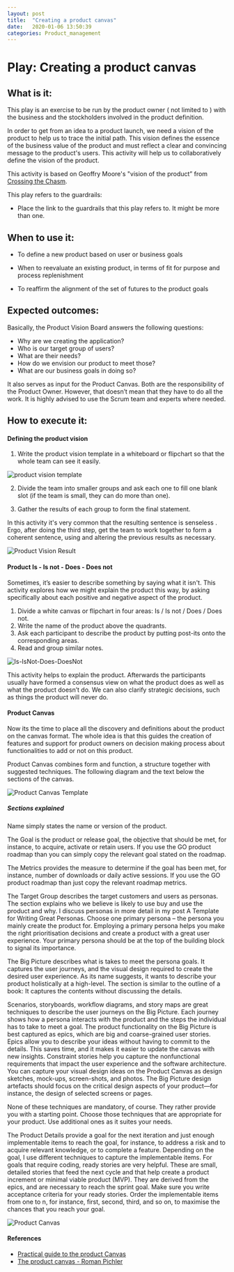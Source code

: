 ```yaml
---
layout: post
title:  "Creating a product canvas"
date:   2020-01-06 13:50:39
categories: Product_management
---
```


# Play: Creating a product canvas

## What is it:

This play is an exercise to be run by the product owner ( not limited to ) with the business and the stockholders involved in the product definition.

In order to get from an idea to a product launch, we need a vision of the product to help us to trace the initial path. This vision defines the essence of the business value of the product and must reflect a clear and convincing message to the product's users. This activity will help us to collaboratively define the vision of the product.

This activity is based on Geoffry Moore's "vision of the product” from [Crossing the Chasm](https://www.amazon.com/gp/product/0062292986?ie=UTF8&tag=martinfowlerc-20&linkCode=as2&camp=1789&creative=9325&creativeASIN=0062292986).

This play refers to the guardrails:

-   Place the link to the guardrails that this play refers to. It might be more than one.


## When to use it:

- To define a new product based on user or business goals

- When to reevaluate an existing product, in terms of fit for purpose and process replenishment

- To reaffirm the alignment of the set of futures to the product goals


## Expected outcomes:

Basically, the Product Vision Board answers the following questions:

* Why are we creating the application?
* Who is our target group of users?
* What are their needs?
* How do we envision our product to meet those?
* What are our business goals in doing so?

It also serves as input for the Product Canvas. Both are the responsibility of the Product Owner. However, that doesn’t mean that they have to do all the work. It is highly advised to use the Scrum team and experts where needed.

## How to execute it:



#### Defining the product vision

1. Write the product vision template in a whiteboard or flipchart so that the whole team can see it easily.

![product vision template](./images/product%20vision%20template.png)

2. Divide the team into smaller groups and ask each one to fill one blank slot (if the team is small, they can do more than one).

3. Gather the results of each group to form the final statement.

In this activity it's very common that the resulting sentence is senseless . Ergo, after doing the third step, get the team to work together to form a coherent sentence, using and altering the previous results as necessary.

![Product Vision Result](./images/Product%20Vision%20result.png)

#### Product Is - Is not - Does - Does not

Sometimes, it’s easier to describe something by saying what it isn't. This activity explores how we might explain the product this way, by asking specifically about each positive and negative aspect of the product.

1. Divide a white canvas or flipchart in four areas: Is / Is not / Does / Does not.
2. Write the name of the product above the quadrants.
3. Ask each participant to describe the product by putting post-its onto the corresponding areas.
4. Read and group similar notes.

![Is-IsNot-Does-DoesNot](./images/Is-isnot.png)

This activity helps to explain the product. Afterwards the participants usually have formed a consensus view on what the product does as well as what the product doesn’t do. We can also clarify strategic decisions, such as things the product will never do.

#### Product Canvas

Now its the time to place all the discovery and definitions about the product on the canvas format. The whole idea is that this guides the creation of features and support for product owners on decision making process about functionalities to add or not on this product.

Product Canvas combines form and function, a structure together with suggested techniques. The following diagram and the text below the sections of the canvas.

![Product Canvas Template](./images/Product_Canvas_Template.png)

##### Sections explained

Name simply states the name or version of the product.

The Goal is the product or release goal, the objective that should be met, for instance, to acquire, activate or retain users. If you use the GO product roadmap than you can simply copy the relevant goal stated on the roadmap.

The Metrics provides the measure to determine if the goal has been met, for instance, number of downloads or daily active sessions. If you use the GO product roadmap than just copy the relevant roadmap metrics.

The Target Group describes the target customers and users as personas. The section explains who we believe is likely to use buy and use the product and why. I discuss personas in more detail in my post A Template for Writing Great Personas. Choose one primary persona – the persona you mainly create the product for. Employing a primary persona helps you make the right prioritisation decisions and create a product with a great user experience. Your primary persona should be at the top of the building block to signal its importance.

The Big Picture describes what is takes to meet the persona goals. It captures the user journeys, and the visual design required to create the desired user experience. As its name suggests, it wants to describe your product holistically at a high-level. The section is similar to the outline of a book: It captures the contents without discussing the details.

Scenarios, storyboards, workflow diagrams, and story maps are great techniques to describe the user journeys on the Big Picture. Each journey shows how a persona interacts with the product and the steps the individual has to take to meet a goal. The product functionality on the Big Picture is best captured as epics, which are big and coarse-grained user stories. Epics allow you to describe your ideas without having to commit to the details. This saves time, and it makes it easier to update the canvas with new insights. Constraint stories help you capture the nonfunctional requirements that impact the user experience and the software architecture. You can capture your visual design ideas on the Product Canvas as design sketches, mock-ups, screen-shots, and photos. The Big Picture design artefacts should focus on the critical design aspects of your product—for instance, the design of selected screens or pages.

None of these techniques are mandatory, of course. They rather provide you with a starting point. Choose those techniques that are appropriate for your product. Use additional ones as it suites your needs.

The Product Details provide a goal for the next iteration and just enough implementable items to reach the goal, for instance, to address a risk and to acquire relevant knowledge, or to complete a feature. Depending on the goal, I use different techniques to capture the implementable items. For goals that require coding, ready stories are very helpful. These are small, detailed stories that feed the next cycle and that help create a product increment or minimal viable product (MVP). They are derived from the epics, and are necessary to reach the sprint goal. Make sure you write acceptance criteria for your ready stories. Order the implementable items from one to n, for instance, first, second, third, and so on, to maximise the chances that you reach your goal.

![Product Canvas](./images/Product_Canvas.png)


#### References

- [Practical guide to the product Canvas](https://www.mendix.com/blog/a-practical-guide-to-the-product-canvas/)
- [The product canvas - Roman Pichler](https://www.romanpichler.com/blog/the-product-canvas/)
